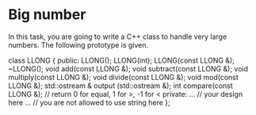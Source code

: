 Big number
===========

In this task, you are going to write a C++ class to handle very large numbers. The following prototype is given.

class LLONG
{
  public:
    LLONG();
    LLONG(int);
    LLONG(const LLONG &);
    ~LLONG();
    void add(const LLONG &);
    void subtract(const LLONG &);
    void multiply(const LLONG &);
    void divide(const LLONG &);
    void mod(const LLONG &);
    std::ostream & output (std::ostream &);
    int compare(const LLONG &);
    // return 0 for equal, 1 for >, -1 for <
  private:
    ... // your design here
    ... // you are not allowed to use string here
};
